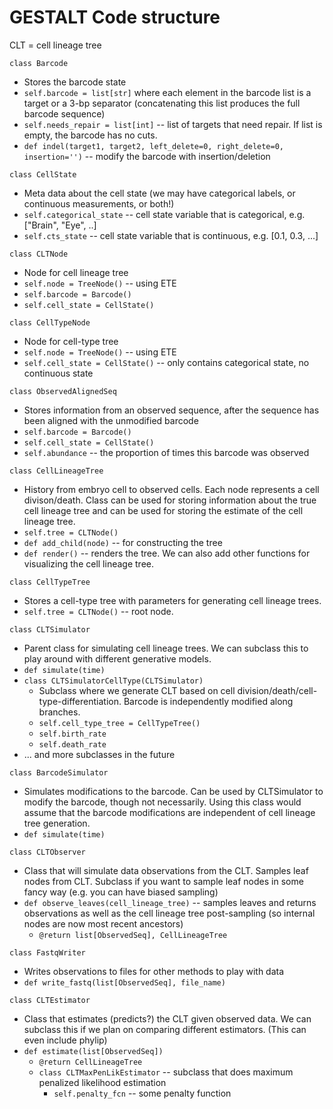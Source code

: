 # GESTALT Code structure

CLT = cell lineage tree

`class Barcode`
* Stores the barcode state
* `self.barcode = list[str]` where each element in the barcode list is a target or a 3-bp separator (concatenating this list produces the full barcode sequence)
* `self.needs_repair = list[int]` -- list of targets that need repair. If list is empty, the barcode has no cuts.
* `def indel(target1, target2, left_delete=0, right_delete=0, insertion='')` -- modify the barcode with insertion/deletion

`class CellState`
* Meta data about the cell state (we may have categorical labels, or continuous measurements, or both!)
* `self.categorical_state` -- cell state variable that is categorical, e.g. ["Brain", "Eye", ..]
* `self.cts_state` -- cell state variable that is continuous, e.g. [0.1, 0.3, ...]

`class CLTNode`
* Node for cell lineage tree
* `self.node = TreeNode()` -- using ETE
* `self.barcode = Barcode()`
* `self.cell_state = CellState()`

`class CellTypeNode`
* Node for cell-type tree
* `self.node = TreeNode()` -- using ETE
* `self.cell_state = CellState()` -- only contains categorical state, no continuous state

`class ObservedAlignedSeq`
* Stores information from an observed sequence, after the sequence has been aligned with the unmodified barcode
* `self.barcode = Barcode()`
* `self.cell_state = CellState()`
* `self.abundance` -- the proportion of times this barcode was observed

`class CellLineageTree`
* History from embryo cell to observed cells. Each node represents a cell divison/death. Class can be used for storing information about the true cell lineage tree and can be used for storing the estimate of the cell lineage tree.
* `self.tree = CLTNode()`
* `def add_child(node)` -- for constructing the tree
* `def render()` -- renders the tree. We can also add other functions for visualizing the cell lineage tree.

`class CellTypeTree`
* Stores a cell-type tree with parameters for generating cell lineage trees.
* `self.tree = CLTNode()` -- root node.

`class CLTSimulator`
* Parent class for simulating cell lineage trees. We can subclass this to play around with different generative models.
* `def simulate(time)`
* `class CLTSimulatorCellType(CLTSimulator)`
  * Subclass where we generate CLT based on cell division/death/cell-type-differentiation. Barcode is independently modified along branches.
  * `self.cell_type_tree = CellTypeTree()`
  * `self.birth_rate`
  * `self.death_rate`
* ... and more subclasses in the future

`class BarcodeSimulator`
* Simulates modifications to the barcode. Can be used by CLTSimulator to modify the barcode, though not necessarily. Using this class would assume that the barcode modifications are independent of cell lineage tree generation.
* `def simulate(time)`

`class CLTObserver`
* Class that will simulate data observations from the CLT. Samples leaf nodes from CLT. Subclass if you want to sample leaf nodes in some fancy way (e.g. you can have biased sampling)
* `def observe_leaves(cell_lineage_tree)` -- samples leaves and returns observations as well as the cell lineage tree post-sampling (so internal nodes are now most recent ancestors)
  * `@return list[ObservedSeq], CellLineageTree`

`class FastqWriter`
* Writes observations to files for other methods to play with data
* `def write_fastq(list[ObservedSeq], file_name)`

`class CLTEstimator`
* Class that estimates (predicts?) the CLT given observed data. We can subclass this if we plan on comparing different estimators. (This can even include phylip)
* `def estimate(list[ObservedSeq])`
  * `@return CellLineageTree`
  * `class CLTMaxPenLikEstimator` -- subclass that does maximum penalized likelihood estimation
    * `self.penalty_fcn` -- some penalty function

